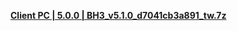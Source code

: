 **[Client PC | 5.0.0 | BH3_v5.1.0_d7041cb3a891_tw.7z ](https://download-sea.mihoyo.com/download/os/BH3_v5.0.0_7646b209a1b_tw.7z)**